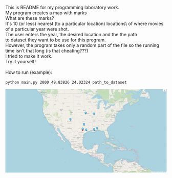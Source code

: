 
This is README for my programming laboratory work.\
My program creates a map with marks\
What are these marks?\
It's 10 (or less) nearest (to a particular location) locations\ 
of where movies of a particular year were shot.\
The user enters the year, the desired location and the the path\
to dataset they want to be use for this program.\
However, the program takes only a random part of the file so the running time isn't that long
(is that cheating???)\
I tried to make it work.\
Try it yourself!\
\
How to run (example):
```
python main.py 2000 49.83826 24.02324 path_to_dataset
```
![map](map.png)